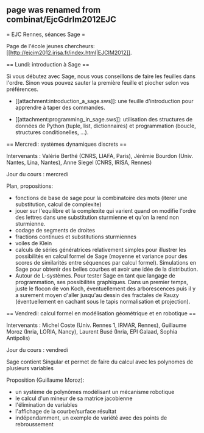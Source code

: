 ## page was renamed from combinat/EjcGdrIm2012EJC
= EJC Rennes, séances Sage =

Page de l'école jeunes chercheurs: [[http://ejcim2012.irisa.fr/index.html|EJCIM2012]].

== Lundi: introduction à Sage ==

Si vous débutez avec Sage, nous vous conseillons de faire les feuilles dans l'ordre. Sinon vous pouvez sauter la première feuille et piocher selon vos préférences.

 * [[attachment:introduction_a_sage.sws]]: une feuille d'introduction pour apprendre à taper des commandes.

 * [[attachment:programming_in_sage.sws]]: utilisation des structures de données de Python (tuple, list, dictionnaires) et programmation (boucle, structures conditionelles, ...).

== Mercredi: systèmes dynamiques discrets ==

Intervenants : Valérie Berthé (CNRS, LIAFA, Paris), Jérémie Bourdon (Univ. Nantes, Lina, Nantes), Anne Siegel (CNRS, IRISA, Rennes)

Jour du cours : mercredi

Plan, propositions:

 * fonctions de base de sage pour la combinatoire des mots (iterer  une substitution, calcul de complexite) 
 * jouer sur l'equilibre et la complexite qui varient quand on modifie l'ordre des lettres  dans une substitution sturmienne et qu'on la rend non sturmienne.
 * codage de segments de droites
 * fractions continues et substitutions sturmiennes
 * voiles de Klein
 * calculs de séries génératrices relativement simples pour illustrer les possibilités en calcul formel de Sage (moyenne et variance pour des scores de similarités entre séquences par calcul formel). Simulations en Sage pour obtenir des belles courbes et avoir une idée de la distribution.
 * Autour de L-systèmes. Pour tester Sage en tant que langage de programmation, ses possibilités graphiques. Dans un premier temps, juste le flocon de von Koch, éventuellement des arborescences puis il y a surement moyen d'aller jusqu'au dessin des fractales de Rauzy (éventuellement en cachant sous le tapis normalisation et projection).

== Vendredi: calcul formel en modélisation géométrique et en robotique ==

Intervenants : Michel Coste (Univ. Rennes 1, IRMAR, Rennes), Guillaume Moroz (Inria, LORIA, Nancy), Laurent Busé (Inria, EPI Galaad, Sophia Antipolis)

Jour du cours : vendredi


Sage contient Singular et permet de faire du calcul avec les polynomes de plusieurs variables

Proposition (Guillaume Moroz):
 * un système de polynômes modélisant un mécanisme robotique
 * le calcul d'un mineur de sa matrice jacobienne
 * l'élimination de variables
 * l'affichage de la courbe/surface résultat
 * indépendamment, un exemple de variété avec des points de rebroussement
